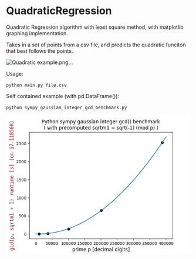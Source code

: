 # QuadraticRegression
Quadratic Regression algorithm with least square method, with matplotlib graphing implementation.

Takes in a set of points from a csv file, and predicts the quadratic funciton that best follows the points.

![Quadratic example.png…](https://i.imgur.com/I3Jc3ry.png)

Usage:
```
python main.py file.csv
```


Self contained example (with pd.DataFrame()):  
```
python sympy_gaussian_integer_gcd_benchmark.py
```
![sympy_gaussian_integer_gcd_benchmark.png](sympy_gaussian_integer_gcd_benchmark.png)
